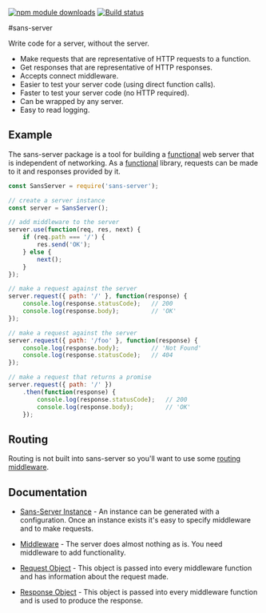 [![npm module downloads](http://img.shields.io/npm/dt/sans-server.svg)](https://www.npmjs.org/package/sans-server)
[![Build status](https://img.shields.io/travis/byu-oit-appdev/sans-server.svg?style=flat)](https://travis-ci.org/byu-oit-appdev/sans-server)

#sans-server

Write code for a server, without the server.

- Make requests that are representative of HTTP requests to a function.
- Get responses that are representative of HTTP responses.
- Accepts connect middleware.
- Easier to test your server code (using direct function calls).
- Faster to test your server code (no HTTP required).
- Can be wrapped by any server.
- Easy to read logging.

## Example

The sans-server package is a tool for building a [functional](https://en.wikipedia.org/wiki/Functional_programming) web server that is independent of networking. As a [functional](https://en.wikipedia.org/wiki/Functional_programming) library, requests can be made to it and responses provided by it.

```js
const SansServer = require('sans-server');

// create a server instance
const server = SansServer();

// add middleware to the server
server.use(function(req, res, next) {
    if (req.path === '/') {
        res.send('OK');
    } else {
        next();
    }
});

// make a request against the server
server.request({ path: '/' }, function(response) {
    console.log(response.statusCode);   // 200
    console.log(response.body);         // 'OK'
});

// make a request against the server
server.request({ path: '/foo' }, function(response) {
    console.log(response.body);         // 'Not Found'
    console.log(response.statusCode);   // 404
});

// make a request that returns a promise
server.request({ path: '/' })
    .then(function(response) {
        console.log(response.statusCode);   // 200
        console.log(response.body);         // 'OK'
    });
```

## Routing

Routing is not built into sans-server so you'll want to use some [routing middleware](https://github.com/byu-oit-appdev/sans-server/tree/master/docs/middleware.md#middleware-router).

## Documentation

- [Sans-Server Instance](https://github.com/byu-oit-appdev/sans-server/tree/master/docs/sans-server.md) - An instance can be generated with a configuration. Once an instance exists it's easy to specify middleware and to make requests.

- [Middleware](https://github.com/byu-oit-appdev/sans-server/tree/master/docs/middleware.md) - The server does almost nothing as is. You need middleware to add functionality.

- [Request Object](https://github.com/byu-oit-appdev/sans-server/tree/master/docs/request-object.md) - This object is passed into every middleware function and has information about the request made.

- [Response Object](https://github.com/byu-oit-appdev/sans-server/tree/master/docs/response-object.md) - This object is passed into every middleware function and is used to produce the response.